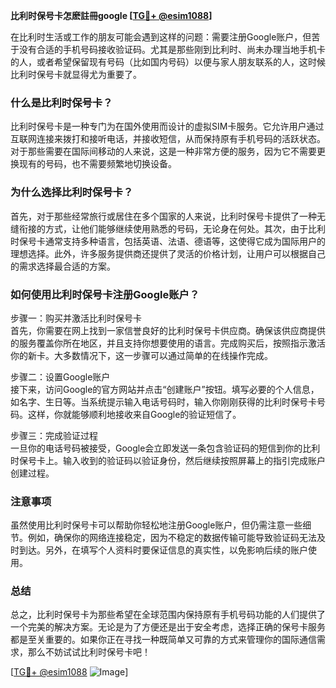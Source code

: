 **比利时保号卡怎麽註冊google [[TG💪+ @esim1088](https://t.me/s/esim1088)]**

在比利时生活或工作的朋友可能会遇到这样的问题：需要注册Google账户，但苦于没有合适的手机号码接收验证码。尤其是那些刚到比利时、尚未办理当地手机卡的人，或者希望保留现有号码（比如国内号码）以便与家人朋友联系的人，这时候比利时保号卡就显得尤为重要了。

### 什么是比利时保号卡？

比利时保号卡是一种专门为在国外使用而设计的虚拟SIM卡服务。它允许用户通过互联网连接来拨打和接听电话，并接收短信，从而保持原有手机号码的活跃状态。对于那些需要在国际间移动的人来说，这是一种非常方便的服务，因为它不需要更换现有的号码，也不需要频繁地切换设备。

### 为什么选择比利时保号卡？

首先，对于那些经常旅行或居住在多个国家的人来说，比利时保号卡提供了一种无缝衔接的方式，让他们能够继续使用熟悉的号码，无论身在何处。其次，由于比利时保号卡通常支持多种语言，包括英语、法语、德语等，这使得它成为国际用户的理想选择。此外，许多服务提供商还提供了灵活的价格计划，让用户可以根据自己的需求选择最合适的方案。

### 如何使用比利时保号卡注册Google账户？

步骤一：购买并激活比利时保号卡  
首先，你需要在网上找到一家信誉良好的比利时保号卡供应商。确保该供应商提供的服务覆盖你所在地区，并且支持你想要使用的语言。完成购买后，按照指示激活你的新卡。大多数情况下，这一步骤可以通过简单的在线操作完成。

步骤二：设置Google账户  
接下来，访问Google的官方网站并点击“创建账户”按钮。填写必要的个人信息，如名字、生日等。当系统提示输入电话号码时，输入你刚刚获得的比利时保号卡号码。这样，你就能够顺利地接收来自Google的验证短信了。

步骤三：完成验证过程  
一旦你的电话号码被接受，Google会立即发送一条包含验证码的短信到你的比利时保号卡上。输入收到的验证码以验证身份，然后继续按照屏幕上的指引完成账户创建过程。

### 注意事项

虽然使用比利时保号卡可以帮助你轻松地注册Google账户，但仍需注意一些细节。例如，确保你的网络连接稳定，因为不稳定的数据传输可能导致验证码无法及时到达。另外，在填写个人资料时要保证信息的真实性，以免影响后续的账户使用。

### 总结

总之，比利时保号卡为那些希望在全球范围内保持原有手机号码功能的人们提供了一个完美的解决方案。无论是为了方便还是出于安全考虑，选择正确的保号卡服务都是至关重要的。如果你正在寻找一种既简单又可靠的方式来管理你的国际通信需求，那么不妨试试比利时保号卡吧！

[[TG💪+ @esim1088](https://t.me/s/esim1088) ![Image](https://i.postimg.cc/4NQfJmqS/Snipaste-2025-05-13-00-14-12.png)]